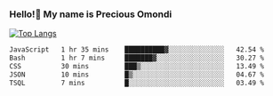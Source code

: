 ### Hello!👋 My name is Precious Omondi 

[![Top Langs](https://github-readme-stats.vercel.app/api/top-langs/?username=Presho99&langs_count=8&theme=dark)](https://github.com/Presho99/github-readme-stats)



<!--START_SECTION:waka-->

```txt
JavaScript   1 hr 35 mins    ██████████▓░░░░░░░░░░░░░░   42.54 %
Bash         1 hr 7 mins     ███████▓░░░░░░░░░░░░░░░░░   30.27 %
CSS          30 mins         ███▒░░░░░░░░░░░░░░░░░░░░░   13.49 %
JSON         10 mins         █▒░░░░░░░░░░░░░░░░░░░░░░░   04.67 %
TSQL         7 mins          █░░░░░░░░░░░░░░░░░░░░░░░░   03.49 %
```

<!--END_SECTION:waka-->

